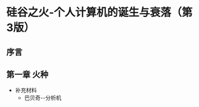 <!--
 * @Author: 林允儿 Yoona Lim miraclefishleong@gmail.com
 * @Date: 2024-06-08 15:30:37
 * @LastEditors: 林允儿 Yoona Lim miraclefishleong@gmail.com
 * @LastEditTime: 2024-06-08 15:33:06
 * @FilePath: /vuepress-github.io/my-docs/src/zh/reading_books/硅谷之火-个人计算机的诞生与衰落（第3版）.md
 * @Description: 这是默认设置,请设置`customMade`, 打开koroFileHeader查看配置 进行设置: https://github.com/OBKoro1/koro1FileHeader/wiki/%E9%85%8D%E7%BD%AE
-->
# 硅谷之火-个人计算机的诞生与衰落（第3版）

## 序言

## 第一章 火种
+ 补充材料
  + 巴贝奇--分析机